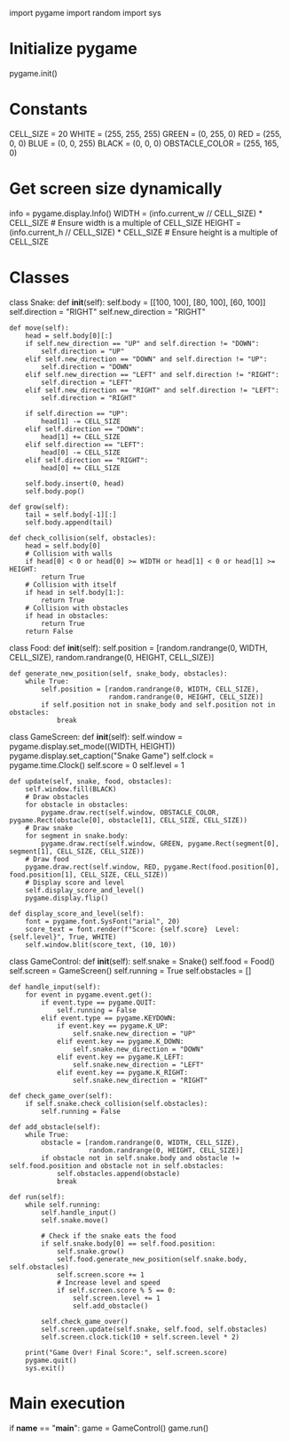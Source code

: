 import pygame
import random
import sys

# Initialize pygame
pygame.init()

# Constants
CELL_SIZE = 20
WHITE = (255, 255, 255)
GREEN = (0, 255, 0)
RED = (255, 0, 0)
BLUE = (0, 0, 255)
BLACK = (0, 0, 0)
OBSTACLE_COLOR = (255, 165, 0)

# Get screen size dynamically
info = pygame.display.Info()
WIDTH = (info.current_w // CELL_SIZE) * CELL_SIZE  # Ensure width is a multiple of CELL_SIZE
HEIGHT = (info.current_h // CELL_SIZE) * CELL_SIZE  # Ensure height is a multiple of CELL_SIZE

# Classes
class Snake:
    def __init__(self):
        self.body = [[100, 100], [80, 100], [60, 100]]
        self.direction = "RIGHT"
        self.new_direction = "RIGHT"

    def move(self):
        head = self.body[0][:]
        if self.new_direction == "UP" and self.direction != "DOWN":
            self.direction = "UP"
        elif self.new_direction == "DOWN" and self.direction != "UP":
            self.direction = "DOWN"
        elif self.new_direction == "LEFT" and self.direction != "RIGHT":
            self.direction = "LEFT"
        elif self.new_direction == "RIGHT" and self.direction != "LEFT":
            self.direction = "RIGHT"

        if self.direction == "UP":
            head[1] -= CELL_SIZE
        elif self.direction == "DOWN":
            head[1] += CELL_SIZE
        elif self.direction == "LEFT":
            head[0] -= CELL_SIZE
        elif self.direction == "RIGHT":
            head[0] += CELL_SIZE

        self.body.insert(0, head)
        self.body.pop()

    def grow(self):
        tail = self.body[-1][:]
        self.body.append(tail)

    def check_collision(self, obstacles):
        head = self.body[0]
        # Collision with walls
        if head[0] < 0 or head[0] >= WIDTH or head[1] < 0 or head[1] >= HEIGHT:
            return True
        # Collision with itself
        if head in self.body[1:]:
            return True
        # Collision with obstacles
        if head in obstacles:
            return True
        return False

class Food:
    def __init__(self):
        self.position = [random.randrange(0, WIDTH, CELL_SIZE),
                         random.randrange(0, HEIGHT, CELL_SIZE)]

    def generate_new_position(self, snake_body, obstacles):
        while True:
            self.position = [random.randrange(0, WIDTH, CELL_SIZE),
                             random.randrange(0, HEIGHT, CELL_SIZE)]
            if self.position not in snake_body and self.position not in obstacles:
                break

class GameScreen:
    def __init__(self):
        self.window = pygame.display.set_mode((WIDTH, HEIGHT))
        pygame.display.set_caption("Snake Game")
        self.clock = pygame.time.Clock()
        self.score = 0
        self.level = 1

    def update(self, snake, food, obstacles):
        self.window.fill(BLACK)
        # Draw obstacles
        for obstacle in obstacles:
            pygame.draw.rect(self.window, OBSTACLE_COLOR, pygame.Rect(obstacle[0], obstacle[1], CELL_SIZE, CELL_SIZE))
        # Draw snake
        for segment in snake.body:
            pygame.draw.rect(self.window, GREEN, pygame.Rect(segment[0], segment[1], CELL_SIZE, CELL_SIZE))
        # Draw food
        pygame.draw.rect(self.window, RED, pygame.Rect(food.position[0], food.position[1], CELL_SIZE, CELL_SIZE))
        # Display score and level
        self.display_score_and_level()
        pygame.display.flip()

    def display_score_and_level(self):
        font = pygame.font.SysFont("arial", 20)
        score_text = font.render(f"Score: {self.score}  Level: {self.level}", True, WHITE)
        self.window.blit(score_text, (10, 10))

class GameControl:
    def __init__(self):
        self.snake = Snake()
        self.food = Food()
        self.screen = GameScreen()
        self.running = True
        self.obstacles = []

    def handle_input(self):
        for event in pygame.event.get():
            if event.type == pygame.QUIT:
                self.running = False
            elif event.type == pygame.KEYDOWN:
                if event.key == pygame.K_UP:
                    self.snake.new_direction = "UP"
                elif event.key == pygame.K_DOWN:
                    self.snake.new_direction = "DOWN"
                elif event.key == pygame.K_LEFT:
                    self.snake.new_direction = "LEFT"
                elif event.key == pygame.K_RIGHT:
                    self.snake.new_direction = "RIGHT"

    def check_game_over(self):
        if self.snake.check_collision(self.obstacles):
            self.running = False

    def add_obstacle(self):
        while True:
            obstacle = [random.randrange(0, WIDTH, CELL_SIZE),
                        random.randrange(0, HEIGHT, CELL_SIZE)]
            if obstacle not in self.snake.body and obstacle != self.food.position and obstacle not in self.obstacles:
                self.obstacles.append(obstacle)
                break

    def run(self):
        while self.running:
            self.handle_input()
            self.snake.move()

            # Check if the snake eats the food
            if self.snake.body[0] == self.food.position:
                self.snake.grow()
                self.food.generate_new_position(self.snake.body, self.obstacles)
                self.screen.score += 1
                # Increase level and speed
                if self.screen.score % 5 == 0:
                    self.screen.level += 1
                    self.add_obstacle()

            self.check_game_over()
            self.screen.update(self.snake, self.food, self.obstacles)
            self.screen.clock.tick(10 + self.screen.level * 2)

        print("Game Over! Final Score:", self.screen.score)
        pygame.quit()
        sys.exit()

# Main execution
if __name__ == "__main__":
    game = GameControl()
    game.run()
